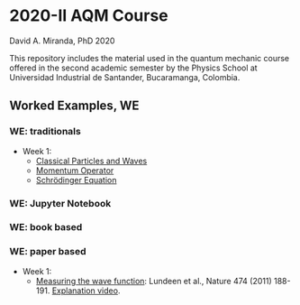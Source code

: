 # 2020-II AQM Course
David A. Miranda, PhD
2020

This repository includes the material used in the quantum mechanic course offered in the second academic semester by the Physics School at Universidad Industrial de Santander, Bucaramanga, Colombia.

## Worked Examples, WE

### WE: traditionals
+ Week 1: 
  + [Classical Particles and Waves](https://github.com/davidalejandromiranda/2020_AQM-Course/blob/main/WE/traditional/S1_WE_ClassicalParticlesAndWaves_David.pdf)
  + [Momentum Operator](https://github.com/davidalejandromiranda/2020_AQM-Course/blob/main/WE/traditional/S1_WE_MomentumOperator_David.pdf)
  + [Schrödinger Equation](https://github.com/davidalejandromiranda/2020_AQM-Course/blob/main/WE/traditional/S1_WE_ScrhodingerEquation_David.pdf)
### WE: Jupyter Notebook

### WE: book based

### WE: paper based
+ Week 1:
  + [Measuring the wave function](https://www.nature.com/articles/nature10120): Lundeen et al., Nature 474 (2011) 188-191.  [Explanation video](https://youtu.be/Fe0A861ZIyA?t=1326).